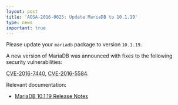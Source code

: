 ```yaml
---
layout: post
title: 'AOSA-2016-0025: Update MariaDB to 10.1.19'
type: news
important: true
---
```


Please update your `mariadb` package to version `10.1.19`.

A new version of MariaDB was announced with fixes to the following security vulnerabilities:

[CVE-2016-7440](https://cve.mitre.org/cgi-bin/cvename.cgi?name=CVE-2016-7440), [CVE-2016-5584](https://cve.mitre.org/cgi-bin/cvename.cgi?name=CVE-2016-5584).

Relevant documentation:

- [MariaDB 10.1.19 Release Notes](https://mariadb.com/kb/en/mariadb/mariadb-10119-release-notes/)